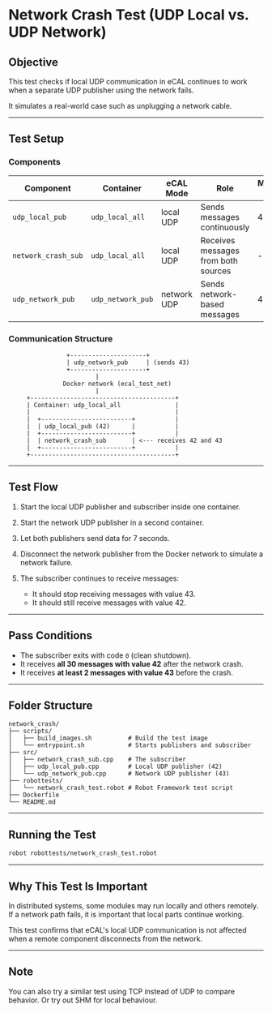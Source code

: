 # Network Crash Test (UDP Local vs. UDP Network)

## Objective

This test checks if local UDP communication in eCAL continues to work when a separate UDP publisher using the network fails.

It simulates a real-world case such as unplugging a network cable.

---

## Test Setup

### Components

| Component           | Container         | eCAL Mode   | Role                                | Message Value |
| ------------------- | ----------------- | ----------- | ----------------------------------- | ------------- |
| `udp_local_pub`     | `udp_local_all`   | local UDP   | Sends messages continuously         | 42            |
| `network_crash_sub` | `udp_local_all`   | local UDP   | Receives messages from both sources | -             |
| `udp_network_pub`   | `udp_network_pub` | network UDP | Sends network-based messages        | 43            |

### Communication Structure

```
                +---------------------+
                | udp_network_pub     | (sends 43)
                +---------------------+
                        |
               Docker network (ecal_test_net)
                        |
     +----------------------------------------+
     | Container: udp_local_all               |
     |                                        |
     |  +-------------------------+           |
     |  | udp_local_pub (42)      |           |
     |  +-------------------------+           |
     |  | network_crash_sub       | <--- receives 42 and 43
     |  +-------------------------+           |
     +----------------------------------------+
```

---

## Test Flow

1. Start the local UDP publisher and subscriber inside one container.
2. Start the network UDP publisher in a second container.
3. Let both publishers send data for 7 seconds.
4. Disconnect the network publisher from the Docker network to simulate a network failure.
5. The subscriber continues to receive messages:

   * It should stop receiving messages with value 43.
   * It should still receive messages with value 42.

---

## Pass Conditions

* The subscriber exits with code `0` (clean shutdown).
* It receives **all 30 messages with value 42** after the network crash.
* It receives **at least 2 messages with value 43** before the crash.

---

## Folder Structure

```
network_crash/
├── scripts/
│   ├── build_images.sh          # Build the test image
│   └── entrypoint.sh            # Starts publishers and subscriber
├── src/
│   ├── network_crash_sub.cpp    # The subscriber
│   ├── udp_local_pub.cpp        # Local UDP publisher (42)
│   └── udp_network_pub.cpp      # Network UDP publisher (43)
├── robottests/
│   └── network_crash_test.robot # Robot Framework test script
├── Dockerfile
└── README.md
```

---

## Running the Test

```bash
robot robottests/network_crash_test.robot
```

---

## Why This Test Is Important

In distributed systems, some modules may run locally and others remotely. If a network path fails, it is important that local parts continue working.

This test confirms that eCAL's local UDP communication is not affected when a remote component disconnects from the network.

---

## Note

You can also try a similar test using TCP instead of UDP to compare behavior. Or try out SHM for local behaviour.

